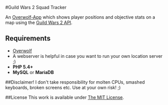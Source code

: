 #Guild Wars 2 Squad Tracker

An [Overwolf-App](http://www.overwolf.com/) which shows player positions and objective stats on a map using the [Guild Wars 2 API](http://wiki.guildwars2.com/wiki/API).

## Requirements
- [Overwolf](http://www.overwolf.com/)
- A webserver is helpful in case you want to run your own location server ;)
- **PHP 5.4+**
- **MySQL** or **MariaDB**

##Disclaimer!
I don't take responsibility for molten CPUs, smashed keyboards, broken screens etc. Use at your own risk! ;)

##License
This work is available under [The MIT License](http://opensource.org/licenses/mit-license.php).
